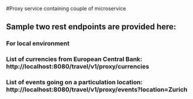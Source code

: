 #Proxy service containing couple of microservice 

## Sample two rest endpoints are provided here:

### For local environment

### List of currencies from European Central Bank: http://localhost:8080/travel/v1/proxy/currencies

### List of events going on a particulation location: http://localhost:8080/travel/v1/proxy/events?location=Zurich